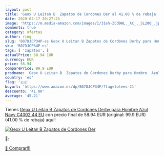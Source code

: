 ```yaml
---
layout: post
title: 'Geox U Leitan B  Zapatos de Cordones Der al 41.00 % de rebaja'
date: 2020-02-17 20:27:23
image: 'https://m.media-amazon.com/images/I/31eh-ZCd9WL._AC_._SL200_.jpg'
comments: true
category: ofertas
author: ring
slug: 'B07DJCP34P-es Geox U Leitan B Zapatos de Cordones Derby para Hombre Azul...'
sku: 'B07DJCP34P-es'
tags: [ 'zapatos', ]
actualPrice: 58.94 EUR
currency: EUR
price: 58.94
comparePrice: 99.9 EUR
prodname: 'Geox U Leitan B  Zapatos de Cordones Derby para Hombre  Azul  Navy C4002   44 EU'
country: 'es'
flag: '🇪🇸'
buyurl: 'https://www.amazon.es/dp/B07DJCP34P/?tag=tolees-21'
descuento: '41.00'
average: '45.21'
---
```


Tienes [Geox U Leitan B  Zapatos de Cordones Derby para Hombre  Azul  Navy C4002   44 EU](https://www.amazon.es/dp/B07DJCP34P/?tag=tolees-21) con precio final de  58.94 EUR (original: 99.9 EUR) (41.00 %  de rebaja) aqui!

[![Geox U Leitan B  Zapatos de Cordones Der](https://m.media-amazon.com/images/I/31eh-ZCd9WL._AC_._SL200_.jpg)](https://www.amazon.es/dp/B07DJCP34P/?tag=tolees-21)

🔎:


[🛒 Comprar!!!](https://www.amazon.es/dp/B07DJCP34P/?tag=tolees-21)
